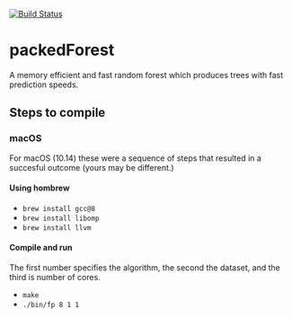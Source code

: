 [![Build Status](https://travis-ci.org/neurodata/packedForest.svg?branch=master)](https://travis-ci.org/neurodata/packedForest)

# packedForest
A memory efficient and fast random forest which produces trees with fast prediction speeds.


## Steps to compile

### macOS

For macOS (10.14) these were a sequence of steps that resulted in a
succesful outcome (yours may be different.) 

#### Using hombrew

- `brew install gcc@8`
- `brew install libomp`
- `brew install llvm`

#### Compile and run

The first number specifies the algorithm, the second the dataset, and
the third is number of cores.
- `make`
- `./bin/fp 8 1 1` 



